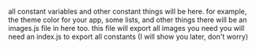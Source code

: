 all constant variables and other constant things will be here. for example, the theme color for your app, some lists, and other things
there will be an images.js file in here too. this file will export all images you need
you will need an index.js to export all constants (I will show you later, don't worry)